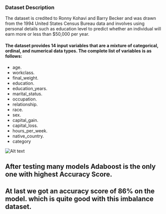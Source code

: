 ### Dataset Description

The dataset is credited to Ronny Kohavi and Barry Becker and was drawn from the 1994 United States Census Bureau data and involves using personal details such as education level to predict whether an individual will earn more or less than $50,000 per year.

#### The dataset provides 14 input variables that are a mixture of categorical, ordinal, and numerical data types. The complete list of variables is as follows:

* age.
* workclass.
* final_weight.
* education.
* education_years.
* marital_status.
* occupation.
* relationship.
* race.
* sex.
* capital_gain.
* capital_loss.
* hours_per_week.
* native_country.
* category

![Alt text](https://drive.google.com/file/d/1MCV4z0xlB7IQQ3bHS-6CrWK-2tqzg0Ao/view?usp=sharing)

## After testing many models Adaboost is the only one with highest Accuracy Score.
## At last we got an accuracy score of 86% on the model. which is quite good with this imbalance dataset.

